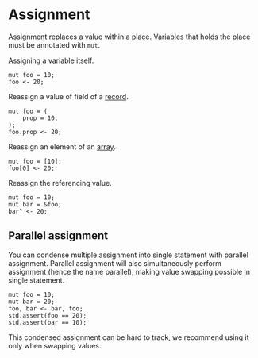 # Assignment

Assignment replaces a value within a place. Variables that holds the place must be annotated with `mut`.

Assigning a variable itself.

```butter
mut foo = 10;
foo <- 20;
```

Reassign a value of field of a [record].

[record]: ./record.md

```butter
mut foo = (
    prop = 10,
);
foo.prop <- 20;
```

Reassign an element of an [array].

[array]: ./array.md

```butter
mut foo = [10];
foo[0] <- 20;
```

Reassign the referencing value.

[reference]: ./reference.md

```butter
mut foo = 10;
mut bar = &foo;
bar^ <- 20;
```

## Parallel assignment

You can condense multiple assignment into single statement with parallel assignment. Parallel assignment will also simultaneously perform assignment (hence the name parallel), making value swapping possible in single statement.

```butter
mut foo = 10;
mut bar = 20;
foo, bar <- bar, foo;
std.assert(foo == 20);
std.assert(bar == 10);
```

This condensed assignment can be hard to track, we recommend using it only when swapping values.
